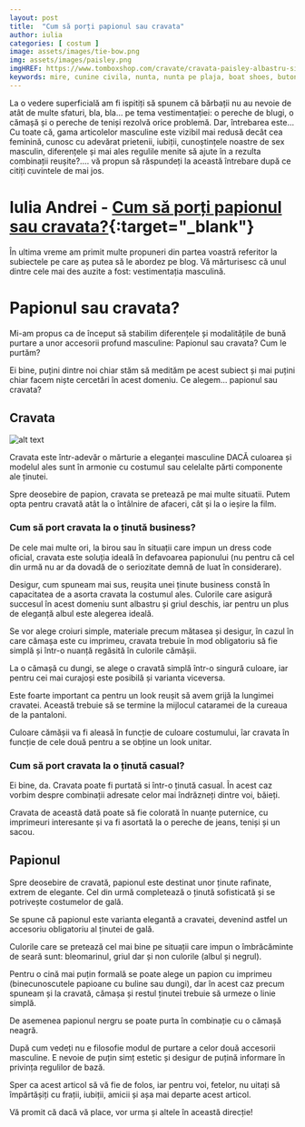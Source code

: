 ```yaml
---
layout: post
title:  "Cum să porți papionul sau cravata"
author: iulia
categories: [ costum ]
image: assets/images/tie-bow.png
img: assets/images/paisley.png
imgHREF: https://www.tomboxshop.com/cravate/cravata-paisley-albastru-si-rosu.html?ref=blog
keywords: mire, cunine civila, nunta, nunta pe plaja, boat shoes, butonii, batista, cravata, pantofii, dress code, black tie, costum mire, nuntă
---
```


La o vedere superficială am fi ispitiți să spunem că bărbații nu au nevoie de atât de multe sfaturi, bla, bla… pe tema vestimentației: o pereche de blugi, o cămașă și o pereche de teniși rezolvă orice problemă. Dar, întrebarea este… Cu toate că, gama articolelor masculine este vizibil mai redusă decât cea feminină, cunosc cu adevărat prietenii, iubiții, cunoștințele noastre de sex masculin, diferențele și mai ales regulile menite să ajute în a rezulta combinații reușite?…. vă propun să răspundeți la această întrebare după ce citiți cuvintele de mai jos.


# Iulia Andrei - [Cum să porți papionul sau cravata?](https://www.iulia-andrei.ro/cum-sa-port-papionul-sau-cravata-fashion-101/){:target="_blank"}

În ultima vreme am primit multe propuneri din partea voastră referitor la subiectele pe care aș putea să le abordez pe blog. Vă mărturisesc că unul dintre cele mai des auzite a fost: vestimentația masculină.

# Papionul sau cravata?

Mi-am propus ca de început să stabilim diferențele și modalitățile de bună purtare a unor accesorii profund masculine: Papionul sau cravata? Cum le purtăm?

Ei bine, puțini dintre noi chiar stăm să medităm pe acest subiect și mai puțini chiar facem niște cercetări în acest domeniu. Ce alegem… papionul sau cravata?

## Cravata

![alt text](../../../../assets/images/dotted.png)


Cravata este într-adevăr o mărturie a eleganței masculine DACĂ culoarea și modelul ales sunt în armonie cu costumul sau celelalte părti componente ale ținutei.

Spre deosebire de papion, cravata se pretează pe mai multe situatii. Putem opta pentru cravată atât la o întâlnire de afaceri, cât și la o ieșire la film.

### Cum să port cravata la o ținută business?

De cele mai multe ori, la birou sau în situații care  impun un dress code oficial, cravata este soluția ideală în defavoarea papionului (nu pentru că cel din urmă nu ar da dovadă de o seriozitate demnă de luat în considerare).

Desigur, cum spuneam mai sus, reușita unei ținute business constă în capacitatea de a asorta cravata la costumul ales. Culorile care asigură succesul în acest domeniu sunt albastru și griul deschis, iar pentru un plus de eleganță albul este alegerea ideală.

Se vor alege croiuri simple, materiale precum mătasea și desigur, în cazul în care cămașa este cu imprimeu, cravata trebuie în mod obligatoriu să fie simplă și într-o nuanță regăsită în culorile cămășii.

La o cămașă cu dungi, se alege o cravată simplă într-o singură culoare, iar pentru cei mai curajoși este posibilă și varianta viceversa.

Este foarte important ca pentru un look reușit să avem grijă la lungimei cravatei. Această trebuie să se termine la mijlocul cataramei de la cureaua de la pantaloni.

Culoare cămășii va fi aleasă în funcție de culoare costumului, îar cravata în funcție de cele două pentru a se obține un look unitar.

### Cum să port cravata la o ținută casual?

Ei bine, da. Cravata poate fi purtată si într-o ținută casual.  În acest caz vorbim despre combinații adresate celor mai îndrăzneți dintre voi, băieți.

Cravata de această dată poate să fie colorată în nuanțe puternice, cu imprimeuri interesante și va fi asortată la o pereche de jeans, teniși și un sacou.

## Papionul

Spre deosebire de cravată, papionul este destinat unor ținute rafinate, extrem de elegante. Cel din urmă completează o ținută sofisticată și se potrivește costumelor de gală.

Se spune că papionul este varianta elegantă a cravatei, devenind astfel un accesoriu obligatoriu al ținutei de gală.

Culorile care se pretează cel mai bine pe situații care impun o îmbrăcăminte de seară sunt: bleomarinul, griul dar și non culorile (albul și negrul).

Pentru o cină mai puțin formală se poate alege un papion cu imprimeu (binecunoscutele papioane cu buline sau dungi), dar în acest caz precum spuneam și la cravată, cămașa și restul ținutei trebuie să urmeze o linie simplă.

De asemenea papionul nergru se poate purta în combinație cu o cămașă neagră.

După cum vedeți nu e filosofie modul de purtare a celor două accesorii  masculine. E nevoie de puțin simț estetic și desigur de puțină informare în privința regulilor de bază.

Sper ca acest articol să vă fie de folos, iar pentru voi, fetelor, nu uitați să împărtășiți cu frații, iubiții, amicii și așa mai departe acest articol.

Vă promit că dacă vă place, vor urma și altele în această direcție!
